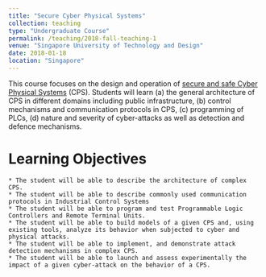 ```yaml
---
title: "Secure Cyber Physical Systems"
collection: teaching
type: "Undergraduate Course"
permalink: /teaching/2018-fall-teaching-1
venue: "Singapore University of Technology and Design"
date: 2018-01-18
location: "Singapore"
---
```


This course focuses on the design and operation of [secure and safe Cyber Physical Systems](https://istd.sutd.edu.sg/courses/mssd/secure-cyber-physical-systems/) (CPS). Students will learn (a) the general architecture of CPS in different domains including public infrastructure, (b) control mechanisms and communication protocols in CPS, (c) programming of PLCs, (d) nature and severity of cyber-attacks as well as detection and defence mechanisms. 

Learning Objectives
======
	* The student will be able to describe the architecture of complex CPS.
    * The student will be able to describe commonly used communication protocols in Industrial Control Systems
    * The student will be able to program and test Programmable Logic Controllers and Remote Terminal Units.
    * The student will be able to build models of a given CPS and, using existing tools, analyze its behavior when subjected to cyber and physical attacks.
    * The student will be able to implement, and demonstrate attack detection mechanisms in complex CPS.
    * The student will be able to launch and assess experimentally the impact of a given cyber-attack on the behavior of a CPS.

